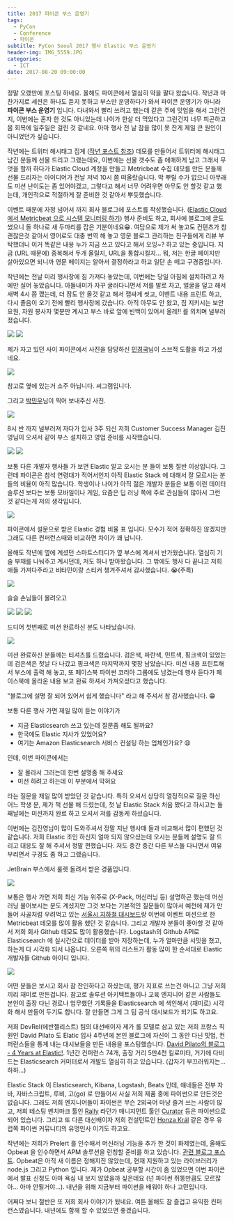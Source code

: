 ```yaml
---
title: 2017 파이콘 부스 운영기
tags:
  - PyCon
  - Conference
  - 파이콘
subtitle: PyCon Seoul 2017 행사 Elastic 부스 운영기
header-img: IMG_5559.JPG
categories:
  - ICT
date: 2017-08-20 09:00:00
---
```


정말 오랬만에 포스팅 하네요. 올해도 파이콘에서 열심히 약을 팔다 왔습니다. 작년과 마찬가지로 세션은 하나도 듣지 못하고 부스만 운영하다가 와서 파이콘 운영기가 아니라 **파이콘 부스 운영기** 입니다. 다녀와서 빨리 쓰려고 했는데 같은 주에 밋업을 해서 그런건지, 이번에는 혼자 한 것도 아니었는데 나이가 한살 더 먹었다고 그런건지 너무 피곤하고 몸 회복에 일주일은 걸린 것 같네요. 아마 행사 전 날 잠을 많이 못 잔게 제일 큰 원인이 아니었던가 싶습니다.

작년에는 트위터 해시태그 집계 ([작년 포스트 참조](/2016/08/pyconapac-seoul-2016/)) 데모를 만들어서 트위터에 해시태그 남긴 분들께 선물 드리고 그랬는데요, 이번에는 선물 갯수도 좀 애매하게 남고 그래서 무엇을 할까 하다가 Elastic Cloud 계정을 만들고 Metricbeat 수집 데모를 만든 분들께 선물 드리자는 아이디어가 전날 저녁 10시 쯤 떠올랐습니다. 막 뿌릴 수가 없으니 아무래도 미션 난이도는 좀 있어야겠고, 그렇다고 해서 너무 어려우면 아무도 안 할것 같고 했는데, 개인적으로 적절하게 잘 준비한 것 같아서 뿌듯했습니다.

이벤트 때문에 자정 넘어서 까지 회사 블로그에 포스트를 작성했습니다. ([Elastic Cloud 에서 Metricbeat 으로 시스템 모니터링 하기](https://www.elastic.co/kr/blog/metricbeat-with-elastic-cloud)) 행사 준비도 하고, 회사에 블로그에 글도 썼으니 돌 하나로 새 두마리를 잡은 기분이네요😁. 여담으로 제가 써 놓고도 컨텐츠가 참 괜찮은것 같아서 영어로도 대충 번역 해 놓고 영문 블로그 관리하는 친구들에게 리뷰 부탁했더니 이거 똑같은 내용 누가 지금 쓰고 있다고 해서 오잉~? 하고 있는 중입니다. 지금 (URL 때문에) 중복해서 두개 올릴지, URL을 통합시킬지... 뭐, 저는 한글 페이지만 살아있으면 되니까 영문 페이지는 알아서 결정하라고 하고 일단 손 떼고 구경중입니다.

작년에는 전날 미리 행사장에 짐 가져다 놓았는데, 이번에는 당일 아침에 설치하려고 차에만 실어 놓았습니다. 아들내미가 자꾸 굴러다니면서 저를 발로 차고, 얼굴을 덮고 해서 새벽 4시 쯤 깼는데, 더 잠도 안 올것 같고 해서 잽싸게 씻고, 이벤트 내용 프린트 하고, 다시 졸음이 오기 전에 빨리 행사장에 갔습니다. 아직 아무도 안 왔고, 짐 지키시는 보안요원, 자원 봉사자 몇분만 계시고 부스 바로 앞에 빈백이 있어서 올레!! 를 외치며 널부러졌습니다. 

![](IMG_3089.jpg) ![](IMG_3098.jpg)

제가 자고 있던 사이 파이콘에서 사진을 담당하신 [민경국](https://www.facebook.com/diginori.min)님이 스브적 도촬을 하고 가셨네요.

![](jm_at_beanbag.jpg)

참고로 옆에 있는거 소주 아닙니다. 씨그램입니다.

그리고 [박민우](https://www.facebook.com/tebica)님이 찍어 보내주신 사진.

![](IMG_3096.jpg)

8시 반 까지 널부러져 자다가 입사 3주 되신 저희 Customer Success Manager 김진영님이 오셔서 같이 부스 설치하고 영업 준비를 시작했습니다.

![](IMG_3092.jpg) ![](IMG_5507.JPG) 

보통 다른 개발자 행사들 가 보면 Elastic 알고 오시는 분 들이 보통 절반 이상입니다. 그런데 파이콘은 참석 연령대가 적어서인지 아직 Elastic Stack 에 대해서 잘 모르시는 분들의 비율이 아직 많습니다. 학생이나 나이가 아직 젊은 개발자 분들은 보통 이런 데이터 솔루션 보다는 보통 모바일이나 게임, 요즘은 딥 러닝 쪽에 주로 관심들이 많아서 그런 것 같다는게 저의 생각입니다.

![](pycon_attendees.png)

파이콘에서 설문으로 받은 Elastic 경험 비율 표 입니다. 모수가 적어 정확하진 않겠지만 그래도 다른 컨퍼런스때와 비교하면 차이가 꽤 납니다.

올해도 작년에 옆에 계셨던 스마트스터디가 옆 부스에 계셔서 반가웠습니다. 열심히 기술 부채를 나눠주고 계시던데, 저도 하나 받아왔습니다. 그 밖에도 행사 다 끝나고 저희 애들 가져다주라고 비타민이랑 스티커 챙겨주셔서 감사했습니다. 😭(주륵)

![](IMG_5524.JPG)

슬슬 손님들이 몰려오고

![](IMG_5514.JPG) ![](IMG_5533.JPG) ![](IMG_5559.JPG)

드디어 첫번째로 미션 완료하신 분도 나타났습니다.

![](IMG_5521.JPG) 

미션 완료하신 분들께는 티셔츠를 드렸습니다. 검은색, 파란색, 민트색, 핑크색이 있었는데 검은색은 첫날 다 나갔고 핑크색은 마지막까지 몇장 남았습니다. 미션 내용 프린트해서 부스에 출력 해 놓고, 또 페이스북 파이썬 코리아 그룹에도 남겼는데 행사 듣다가 페이스북에 올라온 내용 보고 완료 하셔서 가져오셨다고 했습니다. 

"블로그에 설명 잘 되어 있어서 쉽게 했습니다" 라고 해 주셔서 참 감사했습니다. 😁

보통 다른 행사 가면 제일 많이 듣는 이야기가

- 지금 Elasticsearch 쓰고 있는데 질문좀 해도 될까요?
- 한국에도 Elastic 지사가 있었어요?
- 여기는 Amazon Elasticsearch 서비스 컨설팅 하는 업체인가요? 😩

인데, 이번 파이콘에서는 

- 잘 몰라서 그러는데 한번 설명좀 해 주세요
- 미션 하려고 하는데 이 부분에서 막혀요

라는 질문을 제일 많이 받았던 것 같습니다. 특히 오셔서 상당히 열정적으로 질문 하신 어느 학생 분, 제가 책 선물 해 드렸는데, 첫 날 Elastic Stack 처음 봤다고 하시고는 둘째날에는 미션까지 완료 하고 오셔서 저를 감동케 하셨습니다.

이번에는 김진영님이 많이 도와주셔서 정말 지난 행사때 들과 비교해서 많이 편했던 것 같습니다. 저희 Elastic 조인 하신지 얼마 되지 않으셨는데 오시는 분들께 설명도 잘 드리고 대응도 잘 해 주셔서 정말 편했습니다. 저도 중간 중간 다른 부스들 다니면서 여유 부리면서 구경도 좀 하고 그랬습니다.

JetBrain 부스에서 룰렛 돌려서 받은 경품입니다.

![](IMG_3100.jpg)

보통은 행사 가면 저희 최신 기능 위주로 (X-Pack, 머신러닝 등) 설명하곤 했는데 머신러닝 물어보시는 분도 계셨지만 그것 보다는 기본적인 질문들이 많아서 예전에 제가 만들어 사골처럼 우려먹고 있는 [서울시 지하철 대시보드](https://www.elastic.co/kr/blog/seoul-metro-2014)랑 이번에 이벤트 미션으로 한 Metricbeat 데모를 많이 활용 했던 것 같습니다. 그리고 개발자 분들이 좋아할 것 같아서 저희 회사 Github 데모도 많이 활용했습니다. Logstash의 Github API로 Elasticsearch 에 실시간으로 데이터를 받아 저장하는데, 누가 얼마만큼 서밋을 쳤고, 하는게 다 시각화 되서 나옵니다. 오른쪽 위의 리스트가 활동 많이 한 순서대로 Elastic 개발자들 Github 아이디 입니다.

![](github_demo.png)

어떤 분들은 보시고 회사 참 잔인하다고 하셨는데, 평가 지표로 쓰는건 아니고 그냥 저희끼리 재미로 만든겁니다. 참고로 솔루션 아키텍트들이나 교육 엔지니어 같은 사람들도 본인이 출장 다닌 경로나 업무했던 기록들을 Elasticsearch 에 색인해서 (재미로) 시각화 해서 만들어 두기도 합니다. 잘 만들면 그게 그 팀 공식 대시보드가 되기도 하고요.

저희 DevRel(에반젤리스트) 팀의 대선배이자 제가 롤 모델로 삼고 있는 저희 프랑스 직원인 David Pilato 도 Elatic 입사 4주년에 본인 블로그에 자신이 그 동안 다닌 밋업, 컨퍼런스들을 통계 내는 대시보들을 만든 내용을 포스팅했습니다. [David Pilato의 블로그 - 4 Years at Elastic!](http://david.pilato.fr/blog/2017/01/09/4-years-at-elastic/). 1년간 컨퍼런스 74개, 출장 거리 5만4천 킬로미터, 거기에 다비드는 Elasticsearch 커미터로서 개발도 열심히 하고 있습니다. (갑자기 부끄러워지는... 하하...)

Elastic Stack 이 Elasticsearch, Kibana, Logstash, Beats 인데, 얘네들은 전부 자바, 자바스크립트, 루비, 고(go) 로 만들어서 사실 저희 제품 중에 파이썬으로 만든것은 없습니다. 그래도 저희 엔지니어들이 파이썬은 무슨 2외국어 마냥 즐겨 쓰는 사람이 많고, 저희 테스팅 벤치마크 툴인 [Rally](https://github.com/elastic/rally) 라던가 매니지먼트 툴인 [Curator](https://github.com/elastic/curator) 등은 파이썬으로 되어 있습니다. 그리고 또 다른 대선배이자 저희 컨설턴트인 [Honza Král](https://www.facebook.com/honza.kral) 같은 경우 유럽쪽 파이썬 커뮤니티의 유명인사 이기도 하고요. 

작년에는 저희가 Prelert 를 인수해서 머신러닝 기능을 추가 한 것이 화제였는데, 올해도 Opbeat 을 인수하면서 APM 솔루션을 런칭할 준비를 하고 있습니다. [관련 블로그 포스트](https://www.elastic.co/blog/starting-down-the-path-for-elastic-apm). Opbeat은 아직 새 이름은 정해지진 않았는데, 현재 지원하고 있는 라이브러리가 node.js 그리고 Python 입니다. 제가 Opbeat 공부할 시간이 좀 있었으면 이번 파이콘에서 발표 신청도 아마 욕심 내 보지 않았을까 싶은데요 (넌 파이썬 쥐똥만큼도 모르잖아... 아마 안될거야...). 내년을 위해 지금부터 파이썬을 배워야 하나 고민입니다.

어쩌다 보니 절반은 또 저희 회사 이야기가 됬네요. 여튼 올해도 참 즐겁고 유익한 컨퍼런스였습니다. 내년에도 함께 할 수 있었으면 좋겠습니다.